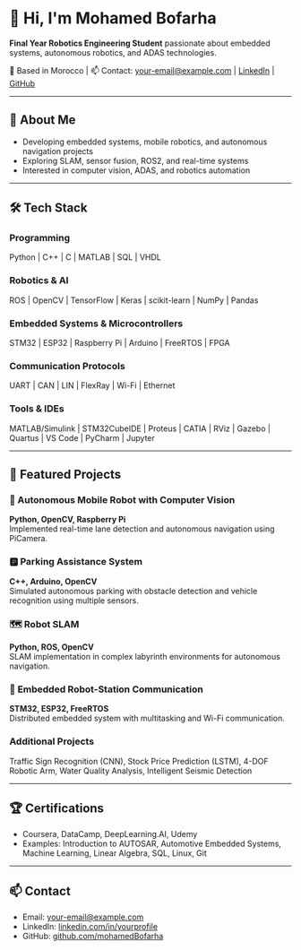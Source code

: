 # 👋 Hi, I'm Mohamed Bofarha

**Final Year Robotics Engineering Student** passionate about embedded systems, autonomous robotics, and ADAS technologies.

📍 Based in Morocco | 📫 Contact: your-email@example.com | [LinkedIn](#) | [GitHub](https://github.com/mohamedBofarha)

---

## 🚀 About Me
- Developing embedded systems, mobile robotics, and autonomous navigation projects  
- Exploring SLAM, sensor fusion, ROS2, and real-time systems  
- Interested in computer vision, ADAS, and robotics automation  

---

## 🛠️ Tech Stack

### Programming
Python | C++ | C | MATLAB | SQL | VHDL

### Robotics & AI
ROS | OpenCV | TensorFlow | Keras | scikit-learn | NumPy | Pandas  

### Embedded Systems & Microcontrollers
STM32 | ESP32 | Raspberry Pi | Arduino | FreeRTOS | FPGA  

### Communication Protocols
UART | CAN | LIN | FlexRay | Wi-Fi | Ethernet  

### Tools & IDEs
MATLAB/Simulink | STM32CubeIDE | Proteus | CATIA | RViz | Gazebo | Quartus | VS Code | PyCharm | Jupyter

---

## 🎯 Featured Projects

### 🚗 Autonomous Mobile Robot with Computer Vision
**Python, OpenCV, Raspberry Pi**  
Implemented real-time lane detection and autonomous navigation using PiCamera.  

### 🅿️ Parking Assistance System
**C++, Arduino, OpenCV**  
Simulated autonomous parking with obstacle detection and vehicle recognition using multiple sensors.  

### 🗺️ Robot SLAM
**Python, ROS, OpenCV**  
SLAM implementation in complex labyrinth environments for autonomous navigation.  

### 📡 Embedded Robot-Station Communication
**STM32, ESP32, FreeRTOS**  
Distributed embedded system with multitasking and Wi-Fi communication.  

### Additional Projects
Traffic Sign Recognition (CNN), Stock Price Prediction (LSTM), 4-DOF Robotic Arm, Water Quality Analysis, Intelligent Seismic Detection  

---

## 🏆 Certifications
- Coursera, DataCamp, DeepLearning.AI, Udemy  
- Examples: Introduction to AUTOSAR, Automotive Embedded Systems, Machine Learning, Linear Algebra, SQL, Linux, Git  

---

## 📫 Contact
- Email: your-email@example.com  
- LinkedIn: [linkedin.com/in/yourprofile](#)  
- GitHub: [github.com/mohamedBofarha](https://github.com/mohamedBofarha)
